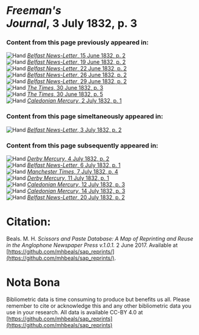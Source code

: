 # *Freeman's Journal*, 3 July 1832, p. 3  
  
### Content from this page previously appeared in:  
![Hand](http://scissorsandpaste.net/wp-content/uploads/2017/06/smallhandpointer.png) [*Belfast News-Letter*, 15 June 1832, p. 2](https://mhbeals.github.io/sap_html/Belfast-News-Letter/Belfast-News-Letter-15-June-1832-p-2)  
![Hand](http://scissorsandpaste.net/wp-content/uploads/2017/06/smallhandpointer.png) [*Belfast News-Letter*, 19 June 1832, p. 2](https://mhbeals.github.io/sap_html/Belfast-News-Letter/Belfast-News-Letter-19-June-1832-p-2)  
![Hand](http://scissorsandpaste.net/wp-content/uploads/2017/06/smallhandpointer.png) [*Belfast News-Letter*, 22 June 1832, p. 2](https://mhbeals.github.io/sap_html/Belfast-News-Letter/Belfast-News-Letter-22-June-1832-p-2)  
![Hand](http://scissorsandpaste.net/wp-content/uploads/2017/06/smallhandpointer.png) [*Belfast News-Letter*, 26 June 1832, p. 2](https://mhbeals.github.io/sap_html/Belfast-News-Letter/Belfast-News-Letter-26-June-1832-p-2)  
![Hand](http://scissorsandpaste.net/wp-content/uploads/2017/06/smallhandpointer.png) [*Belfast News-Letter*, 29 June 1832, p. 2](https://mhbeals.github.io/sap_html/Belfast-News-Letter/Belfast-News-Letter-29-June-1832-p-2)  
![Hand](http://scissorsandpaste.net/wp-content/uploads/2017/06/smallhandpointer.png) [*The Times*, 30 June 1832, p. 3](https://mhbeals.github.io/sap_html/The-Times/The-Times-30-June-1832-p-3)  
![Hand](http://scissorsandpaste.net/wp-content/uploads/2017/06/smallhandpointer.png) [*The Times*, 30 June 1832, p. 5](https://mhbeals.github.io/sap_html/The-Times/The-Times-30-June-1832-p-5)  
![Hand](http://scissorsandpaste.net/wp-content/uploads/2017/06/smallhandpointer.png) [*Caledonian Mercury*, 2 July 1832, p. 1](https://mhbeals.github.io/sap_html/Caledonian-Mercury/Caledonian-Mercury-2-July-1832-p-1)  
  
### Content from this page simeltaneously appeared in:  
![Hand](http://scissorsandpaste.net/wp-content/uploads/2017/06/smallhandpointer.png) [*Belfast News-Letter*, 3 July 1832, p. 2](https://mhbeals.github.io/sap_html/Belfast-News-Letter/Belfast-News-Letter-3-July-1832-p-2)  
  
### Content from this page subsequently appeared in:  
![Hand](http://scissorsandpaste.net/wp-content/uploads/2017/06/smallhandpointer.png) [*Derby Mercury*, 4 July 1832, p. 2](https://mhbeals.github.io/sap_html/Derby-Mercury/Derby-Mercury-4-July-1832-p-2)  
![Hand](http://scissorsandpaste.net/wp-content/uploads/2017/06/smallhandpointer.png) [*Belfast News-Letter*, 6 July 1832, p. 1](https://mhbeals.github.io/sap_html/Belfast-News-Letter/Belfast-News-Letter-6-July-1832-p-1)  
![Hand](http://scissorsandpaste.net/wp-content/uploads/2017/06/smallhandpointer.png) [*Manchester Times*, 7 July 1832, p. 4](https://mhbeals.github.io/sap_html/Manchester-Times/Manchester-Times-7-July-1832-p-4)  
![Hand](http://scissorsandpaste.net/wp-content/uploads/2017/06/smallhandpointer.png) [*Derby Mercury*, 11 July 1832, p. 1](https://mhbeals.github.io/sap_html/Derby-Mercury/Derby-Mercury-11-July-1832-p-1)  
![Hand](http://scissorsandpaste.net/wp-content/uploads/2017/06/smallhandpointer.png) [*Caledonian Mercury*, 12 July 1832, p. 3](https://mhbeals.github.io/sap_html/Caledonian-Mercury/Caledonian-Mercury-12-July-1832-p-3)  
![Hand](http://scissorsandpaste.net/wp-content/uploads/2017/06/smallhandpointer.png) [*Caledonian Mercury*, 14 July 1832, p. 3](https://mhbeals.github.io/sap_html/Caledonian-Mercury/Caledonian-Mercury-14-July-1832-p-3)  
![Hand](http://scissorsandpaste.net/wp-content/uploads/2017/06/smallhandpointer.png) [*Belfast News-Letter*, 20 July 1832, p. 2](https://mhbeals.github.io/sap_html/Belfast-News-Letter/Belfast-News-Letter-20-July-1832-p-2)  


# Citation: 

Beals. M. H. *Scissors and Paste Database: A Map of Reprinting and Reuse in the Anglophone Newspaper Press v.1.0.1.* 2 June 2017. Available at [https://github.com/mhbeals/sap_reprints/](https://github.com/mhbeals/sap_reprints/). 

# Nota Bona

Bibliometric data is time consuming to produce but benefits us all. Please remember to cite or acknowledge this and any other bibliometric data you use in your research. All data is available CC-BY 4.0 at [https://github.com/mhbeals/sap_reprints](https://github.com/mhbeals/sap_reprints)